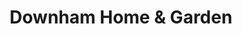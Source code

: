 ---
title: "Downham Home & Garden"
url: /downham-market/downham-home-und-garden/
shop: Garten-Center
---